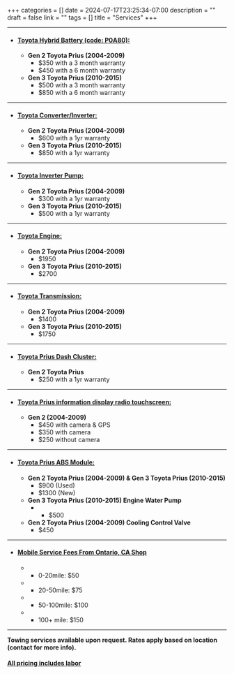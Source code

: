 +++
categories = []
date = 2024-07-17T23:25:34-07:00
description = ""
draft = false
link = ""
tags = []
title = "Services"
+++

---

* #### <ins> Toyota Hybrid Battery (code: P0A80): </ins>
    * **Gen 2 Toyota Prius (2004-2009)**
        - $350 with a 3 month warranty 
        - $450 with a 6 month warranty
    * **Gen 3 Toyota Prius (2010-2015)**
        - $500 with a 3 month warranty
        - $850 with a 6 month warranty

---

* #### <ins> Toyota Converter/Inverter: </ins>
    * **Gen 2 Toyota Prius (2004-2009)**
        - $600 with a 1yr warranty
    * **Gen 3 Toyota Prius (2010-2015)**
        - $850 with a 1yr warranty

---

* #### <ins> Toyota Inverter Pump: </ins>
    * **Gen 2 Toyota Prius (2004-2009)**
        - $300 with a 1yr warranty
    * **Gen 3 Toyota Prius (2010-2015)**
        - $500 with a 1yr warranty

---

* #### <ins> Toyota Engine: </ins>
    * **Gen 2 Toyota Prius (2004-2009)**
        - $1950
    * **Gen 3 Toyota Prius (2010-2015)**
        - $2700

---

* #### <ins> Toyota Transmission: </ins>
    * **Gen 2 Toyota Prius (2004-2009)**
        - $1400
    * **Gen 3 Toyota Prius (2010-2015)**
        - $1750

---

* #### <ins> Toyota Prius Dash Cluster: </ins>
    * **Gen 2 Toyota Prius**
        - $250 with a 1yr warranty

---

* #### <ins> Toyota Prius information display radio touchscreen: </ins>
    * **Gen 2 (2004-2009)**
        - $450 with camera & GPS
        - $350 with camera
        - $250 without camera

---

* #### <ins> Toyota Prius ABS Module: </ins>
    * **Gen 2 Toyota Prius (2004-2009) & Gen 3 Toyota Prius (2010-2015)**
        - $900 (Used)
        - $1300 (New)
    * **Gen 3 Toyota Prius (2010-2015) Engine Water Pump**
        * - $500
    * **Gen 2 Toyota Prius (2004-2009) Cooling Control Valve**
        - $450

---

* #### <ins> Mobile Service Fees From Ontario, CA Shop </ins>
    * - 0-20mile: $50
    * - 20-50mile: $75
    * - 50-100mile: $100
    * - 100+ mile: $150

---

**Towing services available upon request. Rates apply based on location (contact for more info).**

#### <ins> **All pricing includes labor** </ins>
